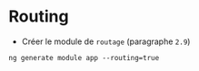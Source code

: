 # Routing

* Créer le module de `routage` (paragraphe `2.9`)

```
ng generate module app --routing=true
```
